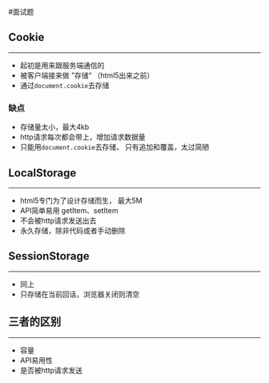 #面试题 



## Cookie
---
- 起初是用来跟服务端通信的
- 被客户端接来做 ”存储“ （html5出来之前）
- 通过`document.cookie`去存储


### 缺点

- 存储量太小，最大4kb
- http请求每次都会带上，增加请求数据量
- 只能用`document.cookie`去存储， 只有追加和覆盖，太过简陋




## LocalStorage
---
- html5专门为了设计存储而生， 最大5M
- API简单易用 getItem、setItem
- 不会被http请求发送出去
- 永久存储，除非代码或者手动删除



## SessionStorage
---
- 同上
- 只存储在当前回话，浏览器关闭则清空






## 三者的区别
---

- 容量
- API易用性
- 是否被http请求发送